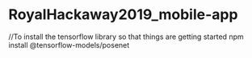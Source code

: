 # RoyalHackaway2019_mobile-app

//To install the tensorflow library so that things are getting started
npm install @tensorflow-models/posenet
